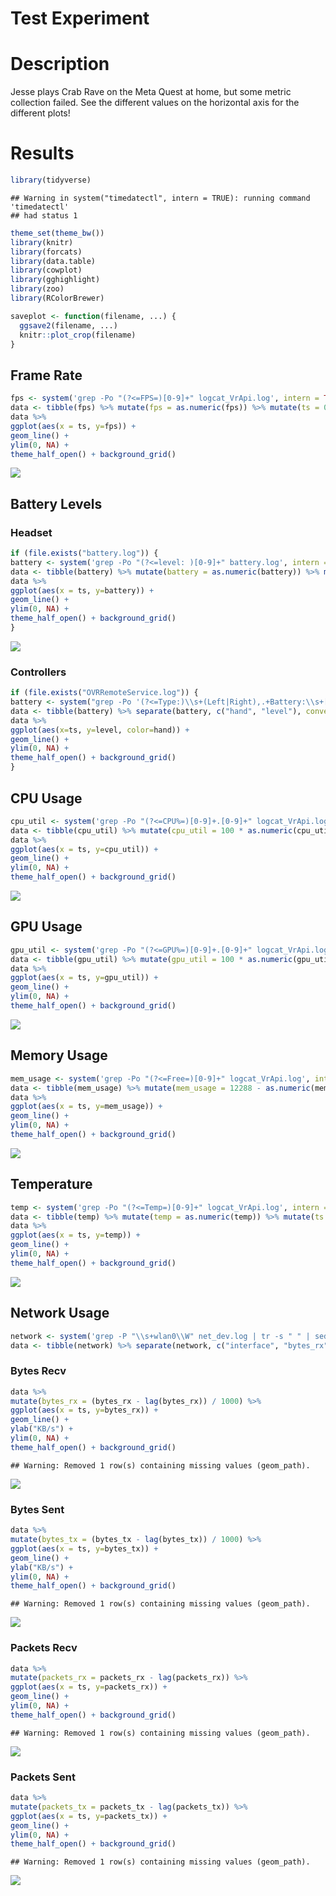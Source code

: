 Test Experiment
================

# Description

Jesse plays Crab Rave on the Meta Quest at home, but some metric
collection failed. See the different values on the horizontal axis for
the different plots\!

# Results

``` r
library(tidyverse)
```

    ## Warning in system("timedatectl", intern = TRUE): running command 'timedatectl'
    ## had status 1

``` r
theme_set(theme_bw())
library(knitr)
library(forcats)
library(data.table)
library(cowplot)
library(gghighlight)
library(zoo)
library(RColorBrewer)

saveplot <- function(filename, ...) {
  ggsave2(filename, ...)
  knitr::plot_crop(filename)
}
```

## Frame Rate

``` r
fps <- system('grep -Po "(?<=FPS=)[0-9]+" logcat_VrApi.log', intern = TRUE)
data <- tibble(fps) %>% mutate(fps = as.numeric(fps)) %>% mutate(ts = 0:(n()-1)) %>% select(ts, everything())
data %>%
ggplot(aes(x = ts, y=fps)) +
geom_line() +
ylim(0, NA) +
theme_half_open() + background_grid()
```

![](README_files/figure-gfm/frame_rate-1.svg)<!-- -->

## Battery Levels

### Headset

``` r
if (file.exists("battery.log")) {
battery <- system('grep -Po "(?<=level: )[0-9]+" battery.log', intern = TRUE)
data <- tibble(battery) %>% mutate(battery = as.numeric(battery)) %>% mutate(ts = 0:(n()-1)) %>% select(ts, everything())
data %>%
ggplot(aes(x = ts, y=battery)) +
geom_line() +
ylim(0, NA) +
theme_half_open() + background_grid()
}
```

![](README_files/figure-gfm/battery_headset-1.svg)<!-- -->

### Controllers

``` r
if (file.exists("OVRRemoteService.log")) {
battery <- system("grep -Po '(?<=Type:)\\s+(Left|Right),.+Battery:\\s+[0-9]+(?=%)' OVRRemoteService.log | tr -s ' ' | sed -e \'s/^[[:space:]]*//\' -e \'s/\\n[[:space:]]*//\' | cut -d' ' -f 1,5", intern=TRUE)
data <- tibble(battery) %>% separate(battery, c("hand", "level"), convert = TRUE) %>% group_by(hand) %>% mutate(ts = 0:(n()-1)) %>% select(ts, everything())
data %>%
ggplot(aes(x=ts, y=level, color=hand)) +
geom_line() +
ylim(0, NA) +
theme_half_open() + background_grid()
}
```

## CPU Usage

``` r
cpu_util <- system('grep -Po "(?<=CPU%=)[0-9]+.[0-9]+" logcat_VrApi.log', intern = TRUE)
data <- tibble(cpu_util) %>% mutate(cpu_util = 100 * as.numeric(cpu_util)) %>% mutate(ts = 0:(n()-1)) %>% select(ts, everything())
data %>%
ggplot(aes(x = ts, y=cpu_util)) +
geom_line() +
ylim(0, NA) +
theme_half_open() + background_grid()
```

![](README_files/figure-gfm/cpu_usage-1.svg)<!-- -->

## GPU Usage

``` r
gpu_util <- system('grep -Po "(?<=GPU%=)[0-9]+.[0-9]+" logcat_VrApi.log', intern = TRUE)
data <- tibble(gpu_util) %>% mutate(gpu_util = 100 * as.numeric(gpu_util)) %>% mutate(ts = 0:(n()-1)) %>% select(ts, everything())
data %>%
ggplot(aes(x = ts, y=gpu_util)) +
geom_line() +
ylim(0, NA) +
theme_half_open() + background_grid()
```

![](README_files/figure-gfm/gpu_usage-1.svg)<!-- -->

## Memory Usage

``` r
mem_usage <- system('grep -Po "(?<=Free=)[0-9]+" logcat_VrApi.log', intern = TRUE)
data <- tibble(mem_usage) %>% mutate(mem_usage = 12288 - as.numeric(mem_usage)) %>% mutate(ts = 0:(n()-1)) %>% select(ts, everything())
data %>%
ggplot(aes(x = ts, y=mem_usage)) +
geom_line() +
ylim(0, NA) +
theme_half_open() + background_grid()
```

![](README_files/figure-gfm/memory_usage-1.svg)<!-- -->

## Temperature

``` r
temp <- system('grep -Po "(?<=Temp=)[0-9]+" logcat_VrApi.log', intern = TRUE)
data <- tibble(temp) %>% mutate(temp = as.numeric(temp)) %>% mutate(ts = 0:(n()-1)) %>% select(ts, everything())
data %>%
ggplot(aes(x = ts, y=temp)) +
geom_line() +
ylim(0, NA) +
theme_half_open() + background_grid()
```

![](README_files/figure-gfm/temperature-1.svg)<!-- -->

## Network Usage

``` r
network <- system('grep -P "\\s+wlan0\\W" net_dev.log | tr -s " " | sed -e \'s/^[[:space:]]*//\' -e \'s/\\n[[:space:]]*//\'', intern = TRUE)
data <- tibble(network) %>% separate(network, c("interface", "bytes_rx", "packets_rx", "errs_rx", "drop_rx", "fifo_rx", "frame_rx", "compressed_rx", "multicast_rx", "bytes_tx", "packets_tx", "errs_tx", "drop_tx", "fifo_tx", "colls_tx", "carrier_tx", "compressed_tx"), sep = " ", convert = TRUE) %>% mutate(ts = 0:(n()-1))
```

### Bytes Recv

<!-- Inter-|   Receive                                                |  Transmit -->

<!-- face |bytes    packets errs drop fifo frame compressed multicast|bytes    packets errs drop fifo colls carrier compressed -->

``` r
data %>%
mutate(bytes_rx = (bytes_rx - lag(bytes_rx)) / 1000) %>%
ggplot(aes(x = ts, y=bytes_rx)) +
geom_line() +
ylab("KB/s") +
ylim(0, NA) +
theme_half_open() + background_grid()
```

    ## Warning: Removed 1 row(s) containing missing values (geom_path).

![](README_files/figure-gfm/bytes_recv-1.svg)<!-- -->

### Bytes Sent

``` r
data %>%
mutate(bytes_tx = (bytes_tx - lag(bytes_tx)) / 1000) %>%
ggplot(aes(x = ts, y=bytes_tx)) +
geom_line() +
ylab("KB/s") +
ylim(0, NA) +
theme_half_open() + background_grid()
```

    ## Warning: Removed 1 row(s) containing missing values (geom_path).

![](README_files/figure-gfm/bytes_sent-1.svg)<!-- -->

### Packets Recv

``` r
data %>%
mutate(packets_rx = packets_rx - lag(packets_rx)) %>%
ggplot(aes(x = ts, y=packets_rx)) +
geom_line() +
ylim(0, NA) +
theme_half_open() + background_grid()
```

    ## Warning: Removed 1 row(s) containing missing values (geom_path).

![](README_files/figure-gfm/packets_recv-1.svg)<!-- -->

### Packets Sent

``` r
data %>%
mutate(packets_tx = packets_tx - lag(packets_tx)) %>%
ggplot(aes(x = ts, y=packets_tx)) +
geom_line() +
ylim(0, NA) +
theme_half_open() + background_grid()
```

    ## Warning: Removed 1 row(s) containing missing values (geom_path).

![](README_files/figure-gfm/packets_sent-1.svg)<!-- -->
